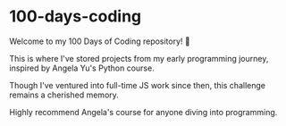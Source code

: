 # 100-days-coding


Welcome to my 100 Days of Coding repository! 🐍

This is where I've stored projects from my early programming journey, inspired by Angela Yu's Python course. 

Though I've ventured into full-time JS work since then, this challenge remains a cherished memory. 

Highly recommend Angela's course for anyone diving into programming.
